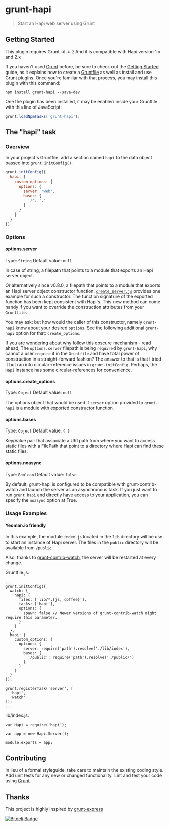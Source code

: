 # grunt-hapi

> Start an Hapi web server using Grunt

## Getting Started
This plugin requires Grunt `~0.4.2`
And it is compatible with Hapi version 1.x and 2.x

If you haven't used [Grunt](http://gruntjs.com/) before, be sure to check out the [Getting Started](http://gruntjs.com/getting-started) guide, as it explains how to create a [Gruntfile](http://gruntjs.com/sample-gruntfile) as well as install and use Grunt plugins. Once you're familiar with that process, you may install this plugin with this command:

```shell
npm install grunt-hapi --save-dev
```

One the plugin has been installed, it may be enabled inside your Gruntfile with this line of JavaScript:

```js
grunt.loadNpmTasks('grunt-hapi');
```

## The "hapi" task

### Overview
In your project's Gruntfile, add a section named `hapi` to the data object passed into `grunt.initConfig()`.

```js
grunt.initConfig({
  hapi: {
    custom_options: {
      options: {
        server: 'web',
        bases: {
          '/': '.'
        }
      }
    }
  }
})
```

### Options

#### options.server
Type: `String`
Default value: `null`

In case of string, a filepath that points to a module that exports an Hapi server object.

Or alternatively since v0.8.0, a filepath that points to a module that exports an Hapi server object constructor
function.
[`create_server.js`](test/fixtures/create_server.js) provides one example for such a constructor. The function signature of the exported function
has been kept consistent with Hapi's. This new method can come handy if you want to override the construction attributes from your `Gruntfile`.

You may ask: but how would the caller of this constructor, namely `grunt-hapi` know about your desired `options`.
See the following additional `grunt-hapi` option for that: `create_options`.

If you are wondering about why follow this obscure mechanism - read ahead, The `options.server` filepath is being `require`d by `grunt-hapi`, why cannot a user `require` it in the `Gruntfile` and 
have total power of construction in a straight-forward fashion? The answer to that is that I tried it but ran into
circular-reference issues in `grunt.initConfig`. Perhaps, the `Hapi` instance has some circular-references for convenience.

#### options.create_options
Type: `Object`
Default value: `null`

The options object that would be used if `server` option provided to `grunt-hapi` is a module with exported constructor function.

#### options.bases
Type: `Object`
Default value: `{ }`

Key/Value pair that associate a URI path from where you want to access static files with a FilePath that point to a directory where Hapi can find these static files.

#### options.noasync
Type: `Boolean`
Default value: `false`

By default, grunt-hapi is configured to be compatible with grunt-contrib-watch and launch the server as an asynchronous task.
If you just want to run `grunt hapi` and directly have access to your application, you can specify the `noasync` option at True. 

### Usage Examples

#### Yeoman.io friendly
In this example, the module `index.js` located in the `lib` directory will be use to start an instance of Hapi server. The files in the `public` directory will be available from `/public`

Also, thanks to [grunt-contrib-watch](https://github.com/gruntjs/grunt-contrib-watch), the server will be restarted at every change.

Gruntfile.js:
```
...
grunt.initConfig({
  watch: {
    hapi: {
      files: ['lib/*.{js, coffee}'],
      tasks: ['hapi'],
      options: {
        spawn: false // Newer versions of grunt-contrib-watch might require this parameter.
      }
    }
  },
  hapi: {
    custom_options: {
      options: {
        server: require('path').resolve('./lib/index'),
        bases: {
          '/public': require('path').resolve('./public/')
        }
      }
    }
  }
});

grunt.registerTask('server', [
  'hapi',
  'watch'
]);
...
```

lib/index.js:
```
var Hapi = require('hapi');

var app = new Hapi.Server();

module.exports = app;
```

## Contributing
In lieu of a formal styleguide, take care to maintain the existing coding style. Add unit tests for any new or changed functionality. Lint and test your code using [Grunt](http://gruntjs.com/).

## Thanks
This project is highly inspired by [grunt-express](https://github.com/blai/grunt-express)


[![Bitdeli Badge](https://d2weczhvl823v0.cloudfront.net/athieriot/grunt-hapi/trend.png)](https://bitdeli.com/free "Bitdeli Badge")

